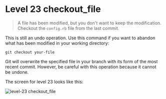 
# Level 23 checkout_file

> A file has been modified, but you don't want to keep the modification.
Checkout the `config.rb` file from the last commit.

This is still an undo operation. Use this command if you want to abandon what
has been modified in your working directory:

```shell
git checkout your-file
```

Git will overwrite the specified file in your branch with its form of the most
recent commit. However, be careful with this operation because it cannot be
undone.

The screen for level 23 looks like this:

![level-23 checkout_file](images/level-23-checkout-file.png)
